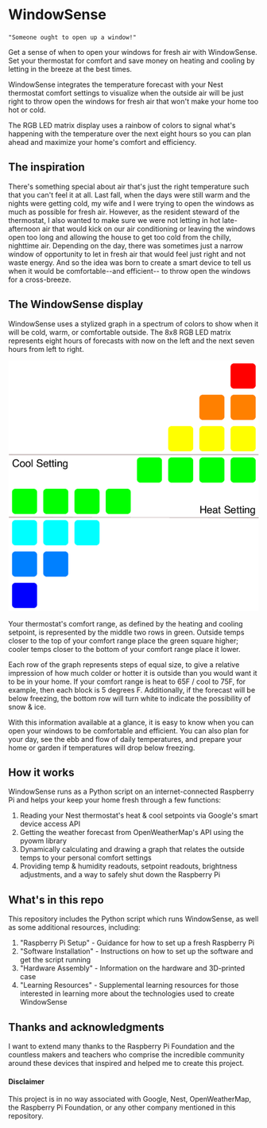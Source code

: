 # WindowSense

`"Someone ought to open up a window!"`

Get a sense of when to open your windows for fresh air with WindowSense.
Set your thermostat for comfort and save money on heating and cooling by 
letting in the breeze at the best times.  

WindowSense integrates the temperature forecast with your Nest thermostat
comfort settings to visualize when the outside air will be just right to
throw open the windows for fresh air that won't make your home too hot or cold.

The RGB LED matrix display uses a rainbow of colors to signal what's happening
with the temperature over the next eight hours so you can plan ahead and 
maximize your home's comfort and efficiency.

## The inspiration

There's something special about air that's just the right temperature such that
you can't feel it at all.  Last fall, when the days were still warm and the 
nights were getting cold, my wife and I were trying to open the windows as much as possible
for fresh air. However, as the resident steward of the thermostat, 
I also wanted to make sure we were not letting in hot late-afternoon air that 
would kick on our air conditioning or leaving the windows open too long and 
allowing the house to get too cold from the chilly, nighttime air.  Depending 
on the day, there was sometimes just a narrow window of opportunity to let in 
fresh air that would feel just right and not waste energy.  And so the idea
was born to create a smart device to tell us when it would be comfortable--and efficient--
to throw open the windows for a cross-breeze.

## The WindowSense display

WindowSense uses a stylized graph in a spectrum of colors to show when it will be 
cold, warm, or comfortable outside.  The 8x8 RGB LED matrix represents eight hours
of forecasts with now on the left and the next seven hours from left to right. 

![Explainer Graphic](Media/WindowSenseDisplay.PNG)

Your thermostat's comfort range, as defined by the heating and cooling setpoint, is represented by 
the middle two rows in green.  Outside temps closer to the top of your comfort range place 
the green square higher; cooler temps closer to the bottom of your comfort range place it lower.

Each row of the graph represents steps of equal size, to give a relative impression of 
how much colder or hotter it is outside than you would want it to be in your home.  If your comfort range
is heat to 65F / cool to 75F, for example, then each block is 5 degrees F.  Additionally, if the forecast will 
be below freezing, the bottom row will turn white to indicate the possibility of snow & ice.

With this information available at a glance, it is easy to know when you can open 
your windows to be comfortable and efficient.  You can also plan for your day, see the ebb
and flow of daily temperatures, and prepare your home or garden if temperatures will drop below freezing.  

## How it works

WindowSense runs as a Python script on an internet-connected Raspberry Pi and helps your keep your home fresh through a few functions:

1. Reading your Nest thermostat's heat & cool setpoints via Google's smart device access API
2. Getting the weather forecast from OpenWeatherMap's API using the pyowm library 
3. Dynamically calculating and drawing a graph that relates the outside temps to
your personal comfort settings
4. Providing temp & humidity readouts, setpoint readouts, brightness adjustments, and 
a way to safely shut down the Raspberry Pi

## What's in this repo

This repository includes the Python script which runs WindowSense, as well as some additional resources, including:

1. "Raspberry Pi Setup" - Guidance for how to set up a fresh Raspberry Pi
2. "Software Installation" - Instructions on how to set up the software and get the script running
3. "Hardware Assembly" - Information on the hardware and 3D-printed case
4. "Learning Resources" - Supplemental learning resources for those interested in learning more about 
the technologies used to create WindowSense

## Thanks and acknowledgments

I want to extend many thanks to the Raspberry Pi Foundation and the countless makers and teachers
who comprise the incredible community around these devices that inspired and helped me to create this project.

#### Disclaimer
This project is in no way associated with Google, Nest, OpenWeatherMap, the Raspberry Pi Foundation, or any other company mentioned in this repository.

